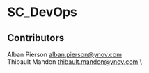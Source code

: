 # SC_DevOps

## Contributors 
Alban Pierson <alban.pierson@ynov.com> \
Thibault Mandon <thibault.mandon@ynov.com> \
